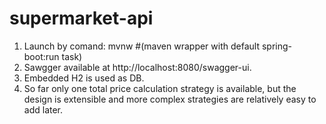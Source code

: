 # supermarket-api
1. Launch by comand: mvnw #(maven wrapper with default spring-boot:run task) 
2. Sawgger available at http://localhost:8080/swagger-ui.
3. Embedded H2 is used as DB. 
4. So far only one total price calculation strategy is available,
but the design is extensible and more complex strategies are relatively easy to add later.

